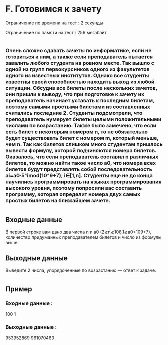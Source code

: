 # F. Готовимся к зачету
Ограничение по времени на тест : 2 секунды

Ограничение по памяти на тест : 256 мегабайт

#

### Очень сложно сдавать зачеты по информатике, если не готовиться к ним, а также если преподаватель пытается завалить любого студента на ровном месте. Так вышло с одной из групп первокурсников одного из факультетов одного из известных институтов. Однако все студенты известны своей способностью находить выход из любой ситуации. Обсудив все билеты после нескольких зачетов, они пришли к выводу, что при подготовке к зачету их преподаватель начинает уставать к последним билетам, поэтому самыми простыми билетами из составленных считались последние 2. Студенты подсмотрели, что преподаватель нумерует билеты целыми положительными числами по возрастанию. Также было замечено, что если есть билет с некоторым номером n, то не обязательно будет существовать билет с номером m, который меньше, чем n. Так как билетов слишком много студентам пришлось вывести формулу, которой подчиняются номера билетов. Оказалось, что если преподаватель составил n различных билетов, то можно найти такое число a0, что номера всех билетов будут представлять собой последовательность ai=a0⋅5^imod(10^9+7); i∈[1,n]. Студенты еще не до конца научились программировать на языках программирования высокого уровня, поэтому попросили вас составить программу, которая определит номера двух самых простых билетов на ближайшем зачете.

#

## Входные данные
В первой строке вам дано два числа n и a0 (2⩽n⩽108,1⩽a0<109+7), количество придуманных преподавателем билетов и число из формулы выше.

## Выходные данные
Выведите 2 числа, упорядоченные по возрастанию — ответ к задаче.

#

## Пример

### Входные данные :
100 1
### Выходные данные :
953952869 961070463